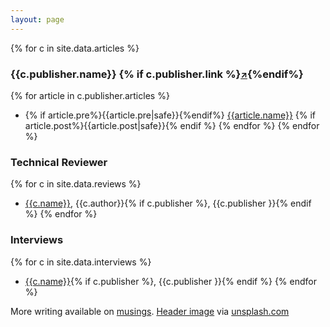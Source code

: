 ```yaml
---
layout: page 
---
```



<style>
li p { 
    margin: 0
}
</style>


{% for c in site.data.articles %} 

### {{c.publisher.name}} {% if c.publisher.link %}<small>[↗]({{c.publisher.link}})</small>{%endif%}

{% for article in c.publisher.articles %} 
* {% if article.pre%}{{article.pre|safe}}{%endif%} [{{article.name}}]({{article.link}}) {% if article.post%}{{article.post|safe}}{% endif %}
{% endfor %}
{% endfor %}

### Technical Reviewer
{% for c in site.data.reviews %} 
 * [{{c.name}}]({{c.link}}), {{c.author}}{% if c.publisher %}, {{c.publisher }}{% endif %}
{% endfor %}

### Interviews
{% for c in site.data.interviews %} 
 * [{{c.name}}]({{c.link}}){% if c.publisher %}, {{c.publisher }}{% endif %}
{% endfor %}


More writing available on <a href="https://glasnt.com/blog">musings</a>. 
[Header image](https://unsplash.com/photos/vZJdYl5JVXY) via [unsplash.com](https://unsplash.com)
